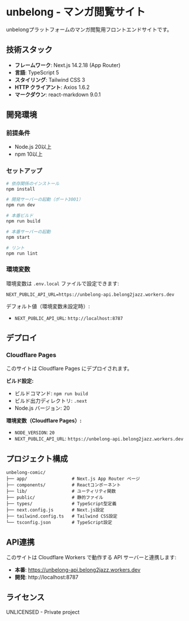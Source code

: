 # unbelong - マンガ閲覧サイト

unbelongプラットフォームのマンガ閲覧用フロントエンドサイトです。

## 技術スタック

- **フレームワーク**: Next.js 14.2.18 (App Router)
- **言語**: TypeScript 5
- **スタイリング**: Tailwind CSS 3
- **HTTP クライアント**: Axios 1.6.2
- **マークダウン**: react-markdown 9.0.1

## 開発環境

### 前提条件

- Node.js 20以上
- npm 10以上

### セットアップ

```bash
# 依存関係のインストール
npm install

# 開発サーバーの起動（ポート3001）
npm run dev

# 本番ビルド
npm run build

# 本番サーバーの起動
npm start

# リント
npm run lint
```

### 環境変数

環境変数は `.env.local` ファイルで設定できます:

```env
NEXT_PUBLIC_API_URL=https://unbelong-api.belong2jazz.workers.dev
```

デフォルト値（環境変数未設定時）:
- `NEXT_PUBLIC_API_URL`: `http://localhost:8787`

## デプロイ

### Cloudflare Pages

このサイトは Cloudflare Pages にデプロイされます。

**ビルド設定:**
- ビルドコマンド: `npm run build`
- ビルド出力ディレクトリ: `.next`
- Node.js バージョン: 20

**環境変数（Cloudflare Pages）:**
- `NODE_VERSION`: `20`
- `NEXT_PUBLIC_API_URL`: `https://unbelong-api.belong2jazz.workers.dev`

## プロジェクト構成

```
unbelong-comic/
├── app/                 # Next.js App Router ページ
├── components/          # Reactコンポーネント
├── lib/                 # ユーティリティ関数
├── public/              # 静的ファイル
├── types/               # TypeScript型定義
├── next.config.js       # Next.js設定
├── tailwind.config.ts   # Tailwind CSS設定
└── tsconfig.json        # TypeScript設定
```

## API連携

このサイトは Cloudflare Workers で動作する API サーバーと連携します:
- **本番**: https://unbelong-api.belong2jazz.workers.dev
- **開発**: http://localhost:8787

## ライセンス

UNLICENSED - Private project
